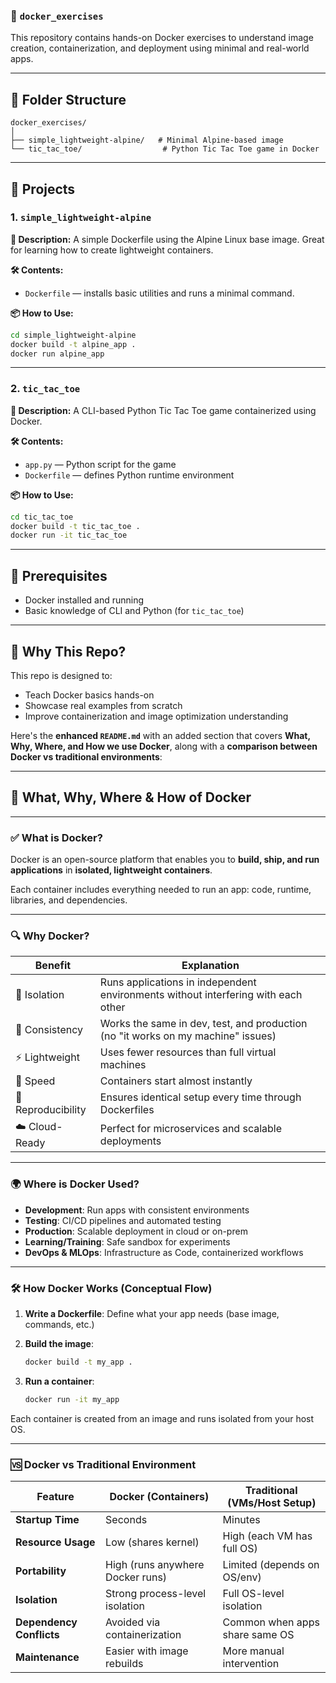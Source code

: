 

### 📁 `docker_exercises`

This repository contains hands-on Docker exercises to understand image creation, containerization, and deployment using minimal and real-world apps.

---

## 📂 Folder Structure

```
docker_exercises/
│
├── simple_lightweight-alpine/   # Minimal Alpine-based image
└── tic_tac_toe/                  # Python Tic Tac Toe game in Docker
```

---

## 🚀 Projects

### 1. `simple_lightweight-alpine`

**📌 Description:**
A simple Dockerfile using the Alpine Linux base image. Great for learning how to create lightweight containers.

**🛠️ Contents:**

* `Dockerfile` — installs basic utilities and runs a minimal command.

**📦 How to Use:**

```bash
cd simple_lightweight-alpine
docker build -t alpine_app .
docker run alpine_app
```

---

### 2. `tic_tac_toe`

**📌 Description:**
A CLI-based Python Tic Tac Toe game containerized using Docker.

**🛠️ Contents:**

* `app.py` — Python script for the game
* `Dockerfile` — defines Python runtime environment

**📦 How to Use:**

```bash
cd tic_tac_toe
docker build -t tic_tac_toe .
docker run -it tic_tac_toe
```

---

## 🧾 Prerequisites

* Docker installed and running
* Basic knowledge of CLI and Python (for `tic_tac_toe`)

---

## 📘 Why This Repo?

This repo is designed to:

* Teach Docker basics hands-on
* Showcase real examples from scratch
* Improve containerization and image optimization understanding

Here's the **enhanced `README.md`** with an added section that covers **What, Why, Where, and How we use Docker**, along with a **comparison between Docker vs traditional environments**:

---

## 🐳 What, Why, Where & How of Docker

---

### ✅ **What is Docker?**

Docker is an open-source platform that enables you to **build, ship, and run applications** in **isolated, lightweight containers**.

Each container includes everything needed to run an app: code, runtime, libraries, and dependencies.

---

### 🔍 **Why Docker?**

| Benefit            | Explanation                                                                       |
| ------------------ | --------------------------------------------------------------------------------- |
| 🧩 Isolation       | Runs applications in independent environments without interfering with each other |
| 🧱 Consistency     | Works the same in dev, test, and production (no "it works on my machine" issues)  |
| ⚡ Lightweight      | Uses fewer resources than full virtual machines                                   |
| 🚀 Speed           | Containers start almost instantly                                                 |
| 🔁 Reproducibility | Ensures identical setup every time through Dockerfiles                            |
| ☁️ Cloud-Ready     | Perfect for microservices and scalable deployments                                |

---

### 🌍 **Where is Docker Used?**

* **Development**: Run apps with consistent environments
* **Testing**: CI/CD pipelines and automated testing
* **Production**: Scalable deployment in cloud or on-prem
* **Learning/Training**: Safe sandbox for experiments
* **DevOps & MLOps**: Infrastructure as Code, containerized workflows

---

### 🛠️ **How Docker Works (Conceptual Flow)**

1. **Write a Dockerfile**: Define what your app needs (base image, commands, etc.)
2. **Build the image**:

   ```bash
   docker build -t my_app .
   ```
3. **Run a container**:

   ```bash
   docker run -it my_app
   ```

Each container is created from an image and runs isolated from your host OS.

---

### 🆚 Docker vs Traditional Environment

| Feature                  | Docker (Containers)              | Traditional (VMs/Host Setup)   |
| ------------------------ | -------------------------------- | ------------------------------ |
| **Startup Time**         | Seconds                          | Minutes                        |
| **Resource Usage**       | Low (shares kernel)              | High (each VM has full OS)     |
| **Portability**          | High (runs anywhere Docker runs) | Limited (depends on OS/env)    |
| **Isolation**            | Strong process-level isolation   | Full OS-level isolation        |
| **Dependency Conflicts** | Avoided via containerization     | Common when apps share same OS |
| **Maintenance**          | Easier with image rebuilds       | More manual intervention       |

